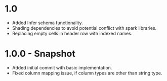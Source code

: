 1.0
===
- Added Infer schema functionality.
- Shading dependencies to avoid potential conflict with spark libraries.
- Replacing empty cells in header row with indexed names.

1.0.0 - Snapshot
================
- Added initial commit with basic implementation.
- Fixed column mapping issue, if column types are other than string type.